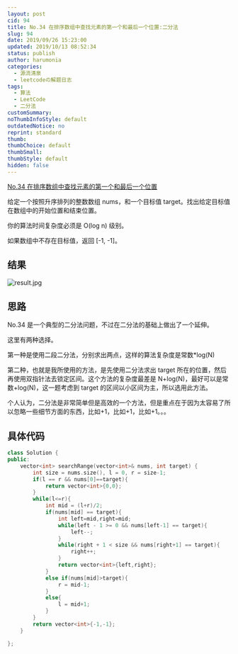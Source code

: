 ```yaml
---
layout: post
cid: 94
title: No.34 在排序数组中查找元素的第一个和最后一个位置:二分法
slug: 94
date: 2019/09/26 15:23:00
updated: 2019/10/13 08:52:34
status: publish
author: harumonia
categories:
  - 源流清泉
  - leetcodeの解题日志
tags:
  - 算法
  - LeetCode
  - 二分法
customSummary:
noThumbInfoStyle: default
outdatedNotice: no
reprint: standard
thumb:
thumbChoice: default
thumbSmall:
thumbStyle: default
hidden: false
---
```


[No.34 在排序数组中查找元素的第一个和最后一个位置](https://leetcode-cn.com/problems/find-first-and-last-position-of-element-in-sorted-array/)

给定一个按照升序排列的整数数组 nums，和一个目标值 target。找出给定目标值在数组中的开始位置和结束位置。

你的算法时间复杂度必须是 O(log n) 级别。

如果数组中不存在目标值，返回 [-1, -1]。

<!-- more -->

## 结果

![result.jpg](https://harumona-blog.oss-cn-beijing.aliyuncs.com/old_articles/663092629.png?Expires=1602302080)

## 思路

No.34 是一个典型的二分法问题，不过在二分法的基础上做出了一个延伸。

这里有两种选择。

第一种是使用二段二分法，分别求出两点，这样的算法复杂度是常数\*log(N)

第二种，也就是我所使用的方法，是先使用二分法求出 target 所在的位置，然后再使用双指针法去锁定区间。这个方法的复杂度最差是 N+log(N)，最好可以是常数+log(N)，这一题考虑到 target 的区间以小区间为主，所以选用此方法。

个人认为，二分法是非常简单但是高效的一个方法，但是重点在于因为太容易了所以忽略一些细节方面的东西，比如+1，比如+1，比如+1。。。

## 具体代码

```cpp
class Solution {
public:
    vector<int> searchRange(vector<int>& nums, int target) {
        int size = nums.size(), l = 0, r = size-1;
        if(l == r && nums[0]==target){
            return vector<int>{0,0};
        }
        while(l<=r){
            int mid = (l+r)/2;
            if(nums[mid] == target){
                int left=mid,right=mid;
                while(left - 1 >= 0 && nums[left-1] == target){
                    left--;
                }
                while(right + 1 < size && nums[right+1] == target){
                    right++;
                }
                return vector<int>{left,right};
            }
            else if(nums[mid]>target){
                r = mid-1;
            }
            else{
                l = mid+1;
            }
        }
        return vector<int>{-1,-1};
    }

};
```
